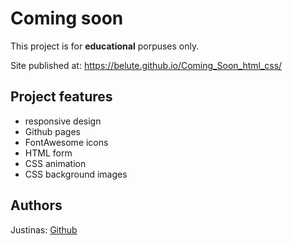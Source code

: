 

# Coming soon



This project is for **educational** porpuses only. 

Site published at: https://belute.github.io/Coming_Soon_html_css/



## Project features

-   responsive design
-   Github pages
-   FontAwesome icons
-   HTML form
-   CSS animation
-   CSS background images

## Authors

Justinas: [Github](https://github.com/belute)
